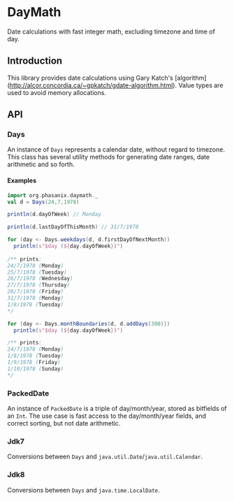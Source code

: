 # DayMath
Date calculations with fast integer math, excluding timezone and time of day.

## Introduction
This library provides date calculations using Gary Katch's [algorithm]
(http://alcor.concordia.ca/~gpkatch/gdate-algorithm.html). Value types are 
used to avoid memory allocations.

## API

### Days
An instance of `Days` represents a calendar date, without regard to timezone.
This class has several utility methods for generating date ranges, date 
arithmetic and so forth.

#### Examples
```scala
import org.phasanix.daymath._
val d = Days(24,7,1978)

println(d.dayOfWeek) // Monday

println(d.lastDayOfThisMonth) // 31/7/1978

for (day <- Days.weekdays(d, d.firstDayOfNextMonth))
  println(s"$day (${day.dayOfWeek})")
  
/** prints:
24/7/1978 (Monday)
25/7/1978 (Tuesday)
26/7/1978 (Wednesday)
27/7/1978 (Thursday)
28/7/1978 (Friday)
31/7/1978 (Monday)
1/8/1978 (Tuesday)
*/

for (day <- Days.monthBoundaries(d, d.addDays(300)))
  println(s"$day (${day.dayOfWeek})")

/** prints: 
24/7/1978 (Monday)
1/8/1978 (Tuesday)
1/9/1978 (Friday)
1/10/1978 (Sunday)
*/

```

### PackedDate
An instance of `PackedDate` is a triple of day/month/year, stored as bitfields
of an `Int`. The use case is fast access to the day/month/year fields, and 
correct sorting, but not date arithmetic.

### Jdk7
Conversions between `Days` and `java.util.Date`/`java.util.Calendar`.

### Jdk8
Conversions between `Days` and `java.time.LocalDate`.


